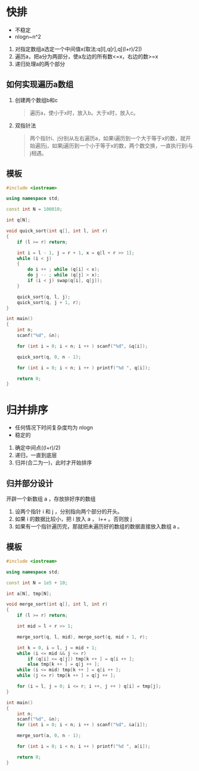 # 快排
- 不稳定
- nlogn~n^2

1. 对指定数组a选定一个中间值x(取法:q[l],q[r],q[(l+r)/2])
2. 遍历a，把a分为两部分，使a左边的所有数<=x，右边的数>=x
3. 递归处理a的两个部分

## 如何实现遍历a数组
1. 创建两个数组b和c
    >遍历a，使小于x时，放入b。大于x时，放入c。

2. 双指针法
   >两个指针i、j分别从左右遍历a，如果i遍历到一个大于等于x的数，就开始遍历j，如果j遍历到一个小于等于x的数，两个数交换，一直执行到i与j相遇。

## 模板
```cpp
#include <iostream>

using namespace std;

const int N = 100010;

int q[N];

void quick_sort(int q[], int l, int r)
{
    if (l >= r) return;

    int i = l - 1, j = r + 1, x = q[l + r >> 1];
    while (i < j)
    {
        do i ++ ; while (q[i] < x);
        do j -- ; while (q[j] > x);
        if (i < j) swap(q[i], q[j]);
    }

    quick_sort(q, l, j);
    quick_sort(q, j + 1, r);
}

int main()
{
    int n;
    scanf("%d", &n);

    for (int i = 0; i < n; i ++ ) scanf("%d", &q[i]);

    quick_sort(q, 0, n - 1);

    for (int i = 0; i < n; i ++ ) printf("%d ", q[i]);

    return 0;
}
```

# 归并排序
- 任何情况下时间复杂度均为 nlogn
- 稳定的
1. 确定中间点((l+r)/2)
2. 递归，一直到底层
3. 归并(合二为一)，此时才开始排序

## 归并部分设计
开辟一个新数组 a ，存放排好序的数组
1. 设两个指针 i 和 j ，分别指向两个部分的开头。
2. 如果 i 的数据比较小，把 i 放入 a ， i++ 。否则放 j 
3. 如果有一个指针遍历完，那就把未遍历好的数组的数据直接放入数组 a 。

## 模板
```cpp
#include <iostream>

using namespace std;

const int N = 1e5 + 10;

int a[N], tmp[N];

void merge_sort(int q[], int l, int r)
{
    if (l >= r) return;

    int mid = l + r >> 1;

    merge_sort(q, l, mid), merge_sort(q, mid + 1, r);

    int k = 0, i = l, j = mid + 1;
    while (i <= mid && j <= r)
        if (q[i] <= q[j]) tmp[k ++ ] = q[i ++ ];
        else tmp[k ++ ] = q[j ++ ];
    while (i <= mid) tmp[k ++ ] = q[i ++ ];
    while (j <= r) tmp[k ++ ] = q[j ++ ];

    for (i = l, j = 0; i <= r; i ++, j ++ ) q[i] = tmp[j];
}

int main()
{
    int n;
    scanf("%d", &n);
    for (int i = 0; i < n; i ++ ) scanf("%d", &a[i]);

    merge_sort(a, 0, n - 1);

    for (int i = 0; i < n; i ++ ) printf("%d ", a[i]);

    return 0;
}
```